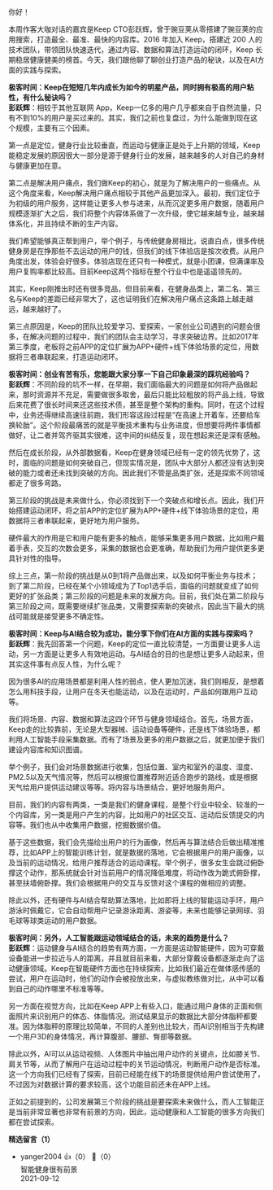 你好！

本周作客大咖对话的嘉宾是Keep CTO彭跃辉，曾于豌豆荚从零搭建了豌豆荚的应用搜索，打造最全、最准、最快的内容库。2016 年加入 Keep，搭建近 200 人的技术团队，带领团队快速迭代，通过内容、数据和算法打造运动的闭环，Keep 长期稳居健康健美的榜首。今天，我们跟他聊了聊创业打造产品的秘诀，以及在AI方面的实践与探索。

**极客时间：Keep在短短几年内成长为如今的明星产品，同时拥有极高的用户粘性，有什么秘诀吗？**  
**彭跃辉**：相较于其他互联网 App，Keep一亿多的用户几乎都来自于自然流量，只有不到10%的用户是买过来的。其实，我们之前也复盘过，为什么能做到现在这个规模，主要有三个因素。

第一点是定位，健身行业比较垂直，而运动与健康正是处于上升期的领域，Keep能稳定发展的原因很大一部分是源于健身行业的发展，越来越多的人对自己的身材与健康更加在意。

第二点是解决用户痛点，我们做Keep的初心，就是为了解决用户的一些痛点。从这个角度来看，Keep解决用户痛点相较于其他产品更加深入。最初，我们定位于为初级的用户服务，这样能让更多人参与进来，从而沉淀更多用户数据，随着用户规模逐渐扩大之后，我们将整个内容体系做了一次升级，使它越来越专业，越来越体系化，并且持续不断的生产内容。

我们希望能够真正帮到用户，举个例子，与传统健身房相比，说直白点，很多传统健身房是在挣那些不去运动的用户的钱，但我们的线下体验店是按次收费。从用户角度出发，体验会好很多。体验店现在还只有一种模式，就是小团课，但满课率及用户复购率都比较高。目前Keep这两个指标在整个行业中也是遥遥领先的。

其实，Keep刚推出时还有很多竞品，但目前来看，在健身品类上，第二名、第三名与Keep的差距已经非常大了，这也证明我们在解决用户痛点这条路上越走越远，越来越好了。

第三点原因是，Keep的团队比较爱学习、爱探索，一家创业公司遇到的问题会很多，在解决问题的过程中，我们的团队会主动学习，寻求突破边界。比如2017年第三季度，老板将之前APP的定位扩展为APP+硬件+线下体验场景的定位，用数据将三者串联起来，打造运动闭环。

**极客时间：创业有苦有乐，您能跟大家分享一下自己印象最深的踩坑经验吗？**  
**彭跃辉**：不同阶段的坑不一样，在早期，我们面临最大的问题是如何将产品做起来，那时资源并不充足，需要做很多取舍，最后只能比较粗放的将产品上线，导致后来花费了很长时间来还这些技术债，甚至是整个架构的重构。同时，在这个过程中，业务还得继续高速往前跑，我们形容这段过程是“在高速上开着车，还要给车换轮胎”。这个阶段最痛苦的就是平衡技术重构与业务进度，但想要将两件事情都做好，让二者并驾齐驱其实很难，这中间的纠结反复，现在想起来还是深有感触。

然后在成长阶段，从外部数据看，Keep在健身领域已经有一定的领先优势了，这时，面临的问题是如何突破自己，但现实情况是，团队中大部分人都还没有达到突破的能力或者还未找到突破的方向。因此我们不管是品类扩张，还是探索不同领域都走了很多弯路。

第三阶段的挑战是未来做什么，你必须找到下一个突破点和增长点。因此，我们开始搭建运动闭环，将之前APP的定位扩展为APP+硬件+线下体验场景的定位，用数据将三者串联起来，更好地为用户服务。

硬件最大的作用是它和用户能有更多的触点，能够采集更多用户数据，比如用户戴着手表，交互的次数会更多，采集的数据也会更准确，帮助我们为用户提供更多更具针对性的指导。

综上三点，第一阶段的挑战是从0到1将产品做出来，以及如何平衡业务与技术；到了第二阶段，已经在某个小领域成为了Top1选手后，面临的问题就变成了如何更好的扩张品类；第三阶段的问题是未来的发展方向。目前，我们处在第二阶段与第三阶段之间，既需要继续扩张品类，又需要探索新的突破点，因此当下最大的挑战可能就是接受更多不确定性。

**极客时间：Keep与AI结合较为成功，能分享下你们在AI方面的实践与探索吗？**  
**彭跃辉**：我先回答第一个问题，Keep的定位一直比较清楚，一方面要让更多人运动，另一方面是让更多人有效地运动。与AI结合的目的也是想让更多人动起来，但其实这件事有点反人性，为什么呢？

因为很多AI的应用场景都是利用人性的弱点，使人更加沉迷，我们则相反，是想着怎么用科技手段，让用户在冬天也能运动，以及在运动时，产品如何跟用户互动等。

我们将场景、内容、数据和算法这四个环节与健身领域结合。首先，场景方面，Keep走的比较靠前，无论是大型器械、运动设备等硬件，还是线下体验场景，都利用人工智能手段采集数据。而有了场景及更多的用户数据之后，就更加便于我们建设内容库和知识图谱。

举个例子，我们会对场景数据进行收集，包括位置、室内和室外的温度、湿度、PM2.5以及天气情况等，然后可以根据位置推荐附近适合跑步的路线，或是根据天气给用户提供运动建议等等。将内容与场景结合，更好地服务用户。

目前，我们的内容有两类，一类是我们的健身课程，是整个行业中较全、较准的一个内容库，另一类是用户产生的内容，比如用户的社区交互、运动后反馈提交的内容等。我们也从中收集用户数据，挖掘数据价值。

基于这些数据，我们会先描绘出用户的行为画像，然后再与算法结合后做出精准推荐，比如APP上的智能训练计划，就是数据的落地，它会根据用户的用户画像，以及当前的运动情况，给用户推荐适合的运动课程。举个例子，很多女生会跳过俯卧撑这个动作，那系统就会针对当前用户的情况降低难度，将动作改为跪式俯卧撑，甚至扶墙俯卧撑。我们会根据用户的交互与反馈对这个课程的做相应的调整。

除此以外，还有硬件与AI结合帮助算法落地，比如即将上线的智能运动手环，用户游泳时佩戴它，它会自动帮用户记录游泳距离、游姿等，未来也能够记录网球、羽毛球等球类运动的用户数据。

**极客时间：另外，人工智能跟运动领域结合的话，未来的趋势是什么？**  
**彭跃辉**：运动健身与AI结合的趋势有两方面，一方面是运动智能硬件，因为可穿戴设备能进一步拉近与人的距离，并且就目前来看，大部分穿戴设备都逐渐走向了运动健康领域。Keep在智能硬件方面也在持续探索，比如我们最近在做体感传感的尝试，用户在运动时，他们的动作会被投放出来，与虚拟教练做对比，从中可以看到自己的动作哪里不标准等等。

另一方面在视觉方向，比如在Keep APP上有些入口，能通过用户身体的正面和侧面照片来识别用户的体态、体脂情况。测试结果显示的数据比大部分体脂秤都要准。因为体脂秤的原理比较简单，不同的人差别也比较大，而AI识别相当于先构建一个用户3D的身体情况，再计算腹部、腰部、臀部等数据。

除此以外，AI可以从运动视频、人体图片中抽出用户动作的关键点，比如膝关节、肩关节等，从而了解用户在运动过程中的关节运动情况，判断用户动作是否标准。这一个方向我们已经有了探索，目前已经能在线下的场景提供给用户尝试使用了，不过因为对数据计算的要求较高，这个功能目前还未在APP上线。

正如之前提到的，公司发展第三个阶段的挑战是要探索未来做什么，而人工智能正是当前非常显著也非常有前景的方向，因此，运动健康和人工智能的很多方向我们都在尝试探索。
<div><strong>精选留言（1）</strong></div><ul>
<li><span>yanger2004</span> 👍（0） 💬（0）<div>智能健身很有前景</div>2021-09-12</li><br/>
</ul>